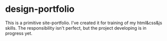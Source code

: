 # design-portfolio

This is a primitive site-portfolio. I've created it for training of my html&css&js skills.
The responsibility isn't perfect, but the project developing is in progress yet.

